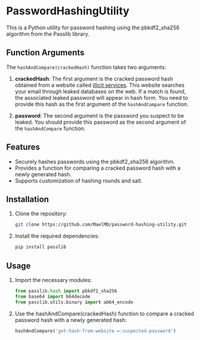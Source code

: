 # PasswordHashingUtility

This is a Python utility for password hashing using the pbkdf2_sha256 algorithm from the Passlib library.

## Function Arguments

The `hashAndCompare(crackedHash)` function takes two arguments:

1. **crackedHash**: The first argument is the cracked password hash obtained from a website called [illicit services](https://search.illicit.services). This website searches your email through leaked databases on the web. If a match is found, the associated leaked password will appear in hash form. You need to provide this hash as the first argument of the `hashAndCompare` function.

2. **password**: The second argument is the password you suspect to be leaked. You should provide this password as the second argument of the `hashAndCompare` function.

## Features

- Securely hashes passwords using the pbkdf2_sha256 algorithm.
- Provides a function for comparing a cracked password hash with a newly generated hash.
- Supports customization of hashing rounds and salt.

## Installation

1. Clone the repository:

   ```bash
   git clone https://github.com/MaelMD/password-hashing-utility.git
   
2. Install the required dependencies:

   ```python   
   pip install passlib

## Usage

1. Import the necessary modules:

   ```python
   from passlib.hash import pbkdf2_sha256
   from base64 import b64decode
   from passlib.utils.binary import ab64_encode

2. Use the hashAndCompare(crackedHash) function to compare a cracked password hash with a newly generated hash:

   ```python
   hashAndCompare('get-hash-from-website =:suspected-password')
